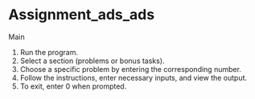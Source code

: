 # Assignment_ads_ads
Main
1. Run the program.
2. Select a section (problems or bonus tasks).
3. Choose a specific problem by entering the corresponding number.
4. Follow the instructions, enter necessary inputs, and view the output.
5. To exit, enter 0 when prompted.
